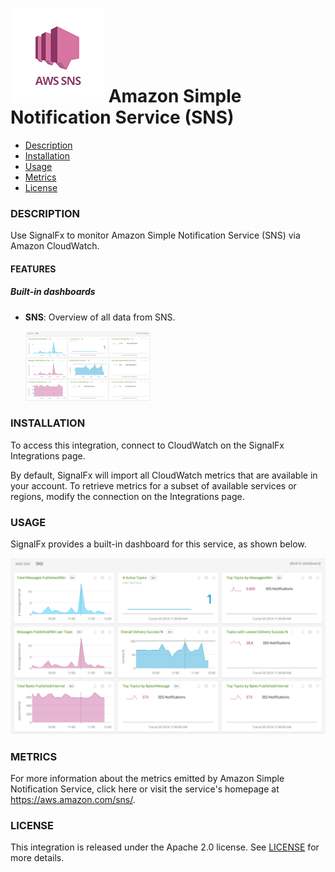 # ![](./img/integration_awssns.png) Amazon Simple Notification Service (SNS)

- [Description](#description)
- [Installation](#installation)
- [Usage](#usage)
- [Metrics](#metrics)
- [License](#license)

### DESCRIPTION

Use SignalFx to monitor Amazon Simple Notification Service (SNS) via Amazon CloudWatch. 

#### FEATURES

##### Built-in dashboards

- **SNS**: Overview of all data from SNS.
  
  [<img src='./img/dashboard_sns.png' width=200px>](./img/dashboard_sns.png)

### INSTALLATION

To access this integration, connect to CloudWatch on the SignalFx Integrations page. 

By default, SignalFx will import all CloudWatch metrics that are available in your account. To retrieve metrics for a subset of available services or regions, modify the connection on the Integrations page. 

### USAGE

SignalFx provides a built-in dashboard for this service, as shown below. 

![](./img/dashboard_sns.png)

### METRICS

For more information about the metrics emitted by Amazon Simple Notification Service, click here or visit the service's homepage at https://aws.amazon.com/sns/.

### LICENSE

This integration is released under the Apache 2.0 license. See [LICENSE](./LICENSE) for more details.
